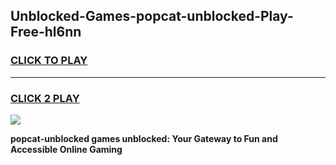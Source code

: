 
## Unblocked-Games-popcat-unblocked-Play-Free-hl6nn
<h3>
<a href="https://premium76.site?title=popcat-unblocked&ref=23A">CLICK TO PLAY</a></h3>
<hr>

<h3>
<a href="https://premium76.site?title=popcat-unblocked&ref=23A">CLICK 2 PLAY</a>
  
</h3>

<a href="https://premium76.site?title=popcat-unblocked&ref=23A"><img src="https://clearcache.store/games.png"></a>


**popcat-unblocked games unblocked: Your Gateway to Fun and Accessible Online Gaming**
